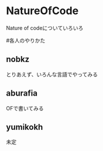 NatureOfCode
============

Nature of codeについていろいろ

#各人のやりかた

## nobkz

 とりあえず、いろんな言語でやってみる

## aburafia 

 OFで書いてみる

## yumikokh

未定
